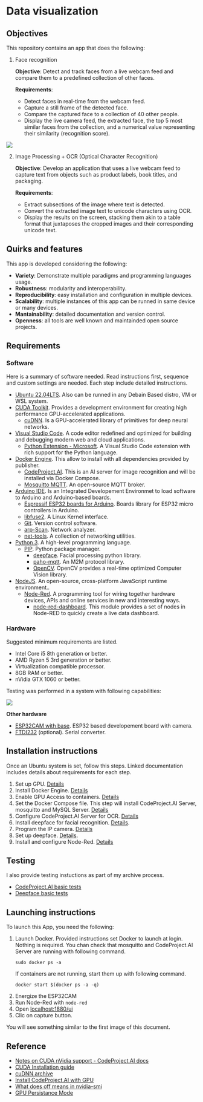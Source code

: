 # Data visualization

## Objectives

This repository contains an app that does the following:

1. Face recognition
    
    **Objective**: Detect and track faces from a live webcam feed and compare them to a predefined collection of other faces.

    **Requirements**:
    - Detect faces in real-time from the webcam feed.
    - Capture a still frame of the detected face.
    - Compare the captured face to a collection of 40 other people.
    - Display the live camera feed, the extracted face, the top 5 most similar faces from the collection, and a numerical value representing their similarity (recognition score).

![](https://github.com/hugoescalpelo/data-visualization/blob/main/Images/Screenshot%20from%202023-10-16%2004-01-04.png?raw=true)

2. Image Processing + OCR (Optical Character Recognition)

    **Objective**: Develop an application that uses a live webcam feed to capture text from objects such as product labels, book titles, and packaging.

    **Requirements**:
    - Extract subsections of the image where text is detected.
    - Convert the extracted image text to unicode characters using OCR. 
    - Display the results on the screen, stacking them akin to a table format that juxtaposes the cropped images and their corresponding unicode text.


## Quirks and features

This app is developed considering the following:
- **Variety**: Demonstrate multiple paradigms and programming languages usage.
- **Robustness**: modularity and interoperability.
- **Reproducibility**: easy installation and configuration in multiple devices.
- **Scalability**: multiple instances of this app can be runned in same device or many devices.
- **Mantainability**: detailed documentation and version control.
- **Openness**: all tools are well known and maintainded open source projects.

## Requirements

### Software
Here is a summary of software needed. Read instructions first, sequence and custom settings are needed. Each step include detailed instructions.

- [Ubuntu 22.04LTS](https://ubuntu.com/download/desktop). Also can be runned in any Debain Based distro, VM or WSL system.
- [CUDA Toolkit](https://developer.nvidia.com/cuda-toolkit). Provides a development environment for creating high performance GPU-accelerated applications.
    - [cuDNN](https://developer.nvidia.com/cudnn).  Is a GPU-accelerated library of primitives for deep neural networks.
- [Visual Studio Code](https://code.visualstudio.com/). A code editor redefined and optimized for building and debugging modern web and cloud applications.
    - [Python Extension - Microsoft](https://github.com/Microsoft/vscode-python). A Visual Studio Code extension with rich support for the Python language.
- [Docker Engine](https://docs.docker.com/engine/install/ubuntu/). This allow to install with all dependencies provided by publisher.
    - [CodeProject.AI](https://hub.docker.com/r/codeproject/ai-server). This is an AI server for image recognition and will be installed via Docker Compose.
    - [Mosquitto MQTT](https://mosquitto.org/). An open-source MQTT broker.
- [Arduino IDE](https://www.arduino.cc/en/software). Is an Integrated Developement Environmet to load software to Arduino and Arduino-based boards.
    - [Espressif ESP32 boards for Arduino](https://github.com/espressif/arduino-esp32). Boards library for ESP32 micro controllers in Arduino.
    - [libfuse2](https://software.opensuse.org/package/libfuse2). A Linux Kernel interface.
    - [Git](https://git-scm.com/). Version control software.
    - [arp-Scan](https://linux.die.net/man/1/arp-scan). Network analyzer.
    - [net-tools](https://net-tools.sourceforge.io/). A collection of networking utilities.
- [Python 3](https://www.python.org/). A high-level programming language.
    - [PIP](https://pypi.org/project/pip/). Python package manager.
        - [deepface](https://github.com/serengil/deepface). Facial processing python library.
        - [paho-mqtt](https://pypi.org/project/paho-mqtt/). An M2M protocol library.
        - [OpenCV](https://opencv.org/). OpenCV provides a real-time optimized Computer Vision library.
- [NodeJS](https://nodejs.org/en). An open-source, cross-platform JavaScript runtime environment..
    - [Node-Red](https://nodered.org/). A programming tool for wiring together hardware devices, APIs and online services in new and interesting ways.
        - [node-red-dashboard](https://flows.nodered.org/node/node-red-dashboard). This module provides a set of nodes in Node-RED to quickly create a live data dashboard. 

### Hardware

Suggested minimum requirements are listed.

- Intel Core i5 8th generation or better.
- AMD Ryzen 5 3rd generation or better.
- Virtualization compatible processor.
- 8GB RAM or better.
- nVidia GTX 1060 or better.

Testing was performed in a system with following capabilities:

![](https://github.com/hugoescalpelo/data-visualization/blob/main/Images/Screenshot%20from%202023-10-12%2016-17-54.png?raw=true)

**Other hardware**
- [ESP32CAM with base](https://docs.ai-thinker.com/en/esp32-cam). ESP32 based developement board with camera.
- [FTDI232](https://ftdichip.com/) (optional). Serial converter. 

## Installation instructions

Once an Ubuntu system is set, follow this steps. Linked documentation includes details about requirements for each step.

1. Set up GPU. [Details](https://github.com/hugoescalpelo/data-visualization/blob/main/CUDA/cuda-toolkit-instructons.md)
2. Install Docker Engine. [Details](https://github.com/hugoescalpelo/data-visualization/blob/main/Docker/docker-documentation.md)
3. Enable GPU Access to containers. [Details](https://github.com/hugoescalpelo/data-visualization/blob/main/Docker/docker-gpu-documentation.md)
4. Set the Docker Compose file. This step will install CodeProject.AI Server, mosquitto and MySQL Server. [Details](https://github.com/hugoescalpelo/data-visualization/blob/main/Docker/docker-compose-documentation.md)
5. Configure CodeProject.AI Server for OCR. [Details]()
6. Install deepface for facial recognition. [Details](https://github.com/hugoescalpelo/data-visualization/blob/main/deepface/deepface-documentation.md).
7. Program the IP camera. [Details](https://github.com/hugoescalpelo/data-visualization/blob/main/ESP32CAM/video-server-documentation.md)
8. Set up deepface. [Details](https://github.com/hugoescalpelo/data-visualization/blob/main/deepface/deepface-documentation.md).
9. Install and configure Node-Red. [Details](https://github.com/hugoescalpelo/data-visualization/blob/main/NodeRed/node-red-documentation.md)
 

## Testing
I also provide testing instuctions as part of my archive process.

- [CodeProject.AI basic tests](https://github.com/hugoescalpelo/data-visualization/blob/main/CodeProject.AI/basic-testing.md)
- [Deepface basic tests](https://github.com/hugoescalpelo/data-visualization/blob/main/deepface/deepface-documentation.md   )

## Launching instructions

To launch this App, you need the following:

1. Launch Docker. Provided instructions set Docker to launch at login. Nothing is required. You chan check that mosquitto and CodeProject.AI Server are running with following command.
    ```
    sudo docker ps -a
    ```
    If containers are not running, start them up with following command.
    ```
    docker start $(docker ps -a -q)
    ```
2. Energize the ESP32CAM
3. Run Node-Red with ```node-red```
4. Open [localhost:1880/ui](http://localhost:1880/ui)
5. Clic on capture button.

You will see something similar to the first image of this document.

## Reference

- [Notes on CUDA nVidia support - CodeProject.AI docs](https://www.codeproject.com/Articles/5322557/CodeProject-AI-Server-AI-the-easy-way)
- [CUDA Installation guide](https://gist.github.com/denguir/b21aa66ae7fb1089655dd9de8351a202)
- [cuDNN archive](https://developer.nvidia.com/rdp/cudnn-archive)
- [Install CodeProject.AI with GPU](https://youtu.be/6_jZmAt2yV4?si=QbV8ph1Ldi7IBFY6)
- [What does off means in nvidia-smi](https://forums.developer.nvidia.com/t/what-does-off-mean-in-the-output-of-nvidia-smi/37509/3)
- [GPU Persistance Mode](https://www.microway.com/hpc-tech-tips/nvidia-smi_control-your-gpus/)




